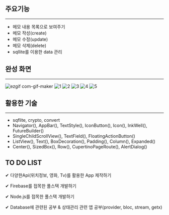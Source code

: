 ## 주요기능
----------
* 메모 내용 목록으로 보여주기
* 메모 작성(create)
* 메모 수정(update)
* 메모 삭제(delete)
* sqllite를 이용한 data 관리

## 완성 화면
----------
![ezgif com-gif-maker](https://user-images.githubusercontent.com/67583080/108954501-3e829900-76b0-11eb-89bc-f408e46d9d95.gif)
![1](https://user-images.githubusercontent.com/67583080/108954522-43dfe380-76b0-11eb-8cdb-b0226668bf96.png)
![2](https://user-images.githubusercontent.com/67583080/108954526-45111080-76b0-11eb-92b4-47ea5150dfb0.png)
![3](https://user-images.githubusercontent.com/67583080/108954530-46423d80-76b0-11eb-8540-23321d6d7b0c.png)
![4](https://user-images.githubusercontent.com/67583080/108954532-46dad400-76b0-11eb-9251-be46e01a30fb.png)
![5](https://user-images.githubusercontent.com/67583080/108954535-47736a80-76b0-11eb-9242-546ea8c441c2.png)

## 활용한 기술
----------
* sqflite, crypto, convert
* Navigator(), AppBar(), TextStyle(), IconButton(), Icon(), InkWell(), FutureBuilder()
* SingleChildScrollView(), TextField(), FloatingActionButton()
* ListView(), Text(), BoxDecoration(), Padding(), Column(), Expanded()
* Center(), SizedBox(), Row(), CupertinoPageRoute(), AlertDialog()

## TO DO LIST
✔︎ 다양한Api(위치정보, 영화, Tv)를 활용한 App 제작하기

✔︎ Firebase를 접목한 풀스택 개발하기

✔︎ Node.js를 접목한 풀스택 개발하기

✔︎ Database에 관련된 공부 & 상태관리 관련 앱 공부(provider, bloc, stream, getx)
